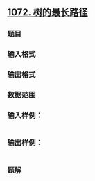 ## [1072. 树的最长路径](https://www.acwing.com/problem/content/solution/1074/1/)

### 题目

### 输入格式

### 输出格式

### 数据范围

### 输入样例：

```

```

### 输出样例：

```

```

### 题解